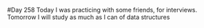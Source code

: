#Day 258
Today I was practicing with some friends, for interviews. Tomorrow I will study as much as I can of data structures